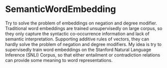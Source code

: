 # SemanticWordEmbedding
Try to solve the problem of embeddings on negation and degree modifier.
Traditional word embeddings are trained unsupervisedly on large corpus, so they only capture the syntactic co-occurrence information and lack of semantic interpretation. Supporting additive rules of vectors, they can hardly solve the problem of negation and degree modifiers.
My idea is try to supervisedly train word embeddings on the Stanford Natural Language Inference (SNLI) Corpus, so that either entailment or contradiction relations can provide some meaning to word representations.
